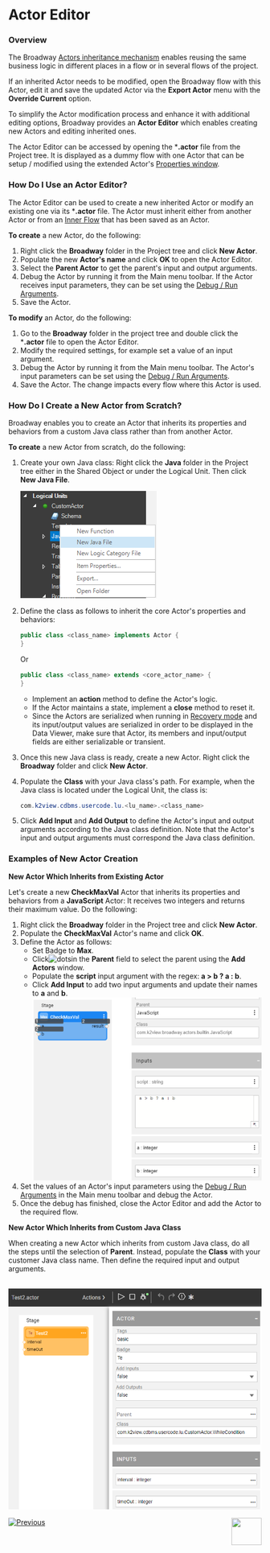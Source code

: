 # Actor Editor

### Overview

The Broadway [Actors inheritance mechanism](06_export_actor.md) enables reusing the same business logic in different places in a flow or in several flows of the project. 

If an inherited Actor needs to be modified, open the Broadway flow with this Actor, edit it and save the updated Actor via the **Export Actor** menu with the **Override Current** option. 

To simplify the Actor modification process and enhance it with additional editing options, Broadway provides an **Actor Editor** which enables creating new Actors and editing inherited ones.  

The Actor Editor can be accessed by opening the ***.actor** file from the Project tree. It is displayed as a dummy flow with one Actor that can be setup / modified using the extended Actor's [Properties window](03_broadway_actor_window.md).

### How Do I Use an Actor Editor?   

The Actor Editor can be used to create a new inherited Actor or modify an existing one via its ***.actor** file. The Actor must inherit either from another Actor or from an [Inner Flow](22_broadway_flow_inner_flows.md) that has been saved as an Actor. 

**To create** a new Actor, do the following:

1. Right click the **Broadway** folder in the Project tree and click **New Actor**.
2. Populate the new **Actor's name** and click **OK** to open the Actor Editor.
3. Select the **Parent Actor** to get the parent's input and output arguments. 
4. Debug the Actor by running it from the Main menu toolbar. If the Actor receives input parameters, they can be set using the [Debug / Run Arguments](25_broadway_flow_window_run_and_debug_flow.md).
5. Save the Actor.

**To modify** an Actor, do the following:

1. Go to the **Broadway** folder in the project tree and double click the ***.actor** file to open the Actor Editor.
2. Modify the required settings, for example set a value of an input argument.
3. Debug the Actor by running it from the Main menu toolbar. The Actor's input parameters can be set using the [Debug / Run Arguments](25_broadway_flow_window_run_and_debug_flow.md). 
4. Save the Actor. The change impacts every flow where this Actor is used.  

### How Do I Create a New Actor from Scratch?

Broadway enables you to create an Actor that inherits its properties and behaviors from a custom Java class rather than from another Actor.

**To create** a new Actor from scratch, do the following:

1. Create your own Java class: Right click the **Java** folder in the Project tree either in the Shared Object or under the Logical Unit. Then click **New Java File**.

   ![image](images/99_10_editor_2.PNG)

2. Define the class as follows to inherit the core Actor's properties and behaviors:

   ~~~java
   public class <class_name> implements Actor {
   }
   ~~~

   Or

   ~~~java
   public class <class_name> extends <core_actor_name> {
   }
   ~~~

   * Implement an **action** method to define the Actor's logic.
   * If the Actor maintains a state, implement a **close** method to reset it.
   * Since the Actors are serialized when running in [Recovery mode](29_recovery_point.md) and its input/output values are serialized in order to be displayed in the Data Viewer, make sure that Actor, its members and input/output fields are either serializable or transient. 

3. Once this new Java class is ready, create a new Actor. Right click the **Broadway** folder and click **New Actor**.

4. Populate the **Class** with your Java class's path. For example, when the Java class is located under the Logical Unit, the class is:

   ~~~java
   com.k2view.cdbms.usercode.lu.<lu_name>.<class_name>
   ~~~

5. Click **Add Input** and **Add Output** to define the Actor's input and output arguments according to the Java class definition. Note that the Actor's input and output arguments must correspond the Java class definition. 

### Examples of New Actor Creation

**New Actor Which Inherits from Existing Actor**

Let's create a new **CheckMaxVal** Actor that inherits its properties and behaviors from a **JavaScript** Actor: It receives two integers and returns their maximum value. Do the following:

1. Right click the **Broadway** folder in the Project tree and click **New Actor**.
2. Populate the **CheckMaxVal** Actor's name and click **OK**.
3. Define the Actor as follows:
   * Set Badge to **Max**.
   * Click![dots](images/99_19_dots.PNG)in the **Parent** field to select the parent using the **Add Actors** window.
   * Populate the **script** input argument with the regex: **a > b ? a : b**.
   * Click **Add Input** to add two input arguments and update their names to **a** and **b**.     
    ![image](images/99_10_editor_1.PNG)
4. Set the values of an Actor's input parameters using the [Debug / Run Arguments](25_broadway_flow_window_run_and_debug_flow.md) in the Main menu toolbar and debug the Actor.
5. Once the debug has finished, close the Actor Editor and add the Actor to the required flow.

**New Actor Which Inherits from Custom Java Class**

When creating a new Actor which inherits from custom Java class, do all the steps until the selection of **Parent**. Instead, populate the **Class** with your customer Java class name. Then define the required input and output arguments. 

​		![image](images/99_10_editor_3.PNG)



[![Previous](/articles/images/Previous.png)](27_broadway_data_inspection.md)[<img align="right" width="60" height="54" src="/articles/images/Next.png">](29_recovery_point.md)

